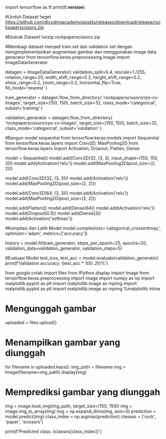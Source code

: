 import tensorflow as tf
print(tf.__version__)

#Unduh Dataset
!wget https://github.com/dicodingacademy/assets/releases/download/release/rockpaperscissors.zip

#Ekstrak Dataset
!unzip rockpaperscissors.zip

#Membagi dataset menjadi train set dan validation set dengan mengimplementasikan augmentasi gambar dan menggunakan image data generator
from tensorflow.keras.preprocessing.image import ImageDataGenerator

datagen = ImageDataGenerator(
    validation_split=0.4,
    rescale=1./255,
    rotation_range=20,
    width_shift_range=0.2,
    height_shift_range=0.2,
    shear_range=0.2,
    zoom_range=0.2,
    horizontal_flip=True,
    fill_mode='nearest'
)

train_generator = datagen.flow_from_directory(
    'rockpaperscissors/rps-cv-images',
    target_size=(150, 150),
    batch_size=32,
    class_mode='categorical',
    subset='training'
)

validation_generator = datagen.flow_from_directory(
    'rockpaperscissors/rps-cv-images',
    target_size=(150, 150),
    batch_size=32,
    class_mode='categorical',
    subset='validation'
)

#Bangun model sequential
from tensorflow.keras.models import Sequential
from tensorflow.keras.layers import Conv2D, MaxPooling2D
from tensorflow.keras.layers import Activation, Dropout, Flatten, Dense

model = Sequential()
model.add(Conv2D(32, (3, 3), input_shape=(150, 150, 3)))
model.add(Activation('relu'))
model.add(MaxPooling2D(pool_size=(2, 2)))

model.add(Conv2D(32, (3, 3)))
model.add(Activation('relu'))
model.add(MaxPooling2D(pool_size=(2, 2)))

model.add(Conv2D(64, (3, 3)))
model.add(Activation('relu'))
model.add(MaxPooling2D(pool_size=(2, 2)))

model.add(Flatten())
model.add(Dense(64))
model.add(Activation('relu'))
model.add(Dropout(0.5))
model.add(Dense(3))
model.add(Activation('softmax'))

#Kompilasi dan Latih Model
model.compile(loss='categorical_crossentropy',
              optimizer='adam',
              metrics=['accuracy'])

history = model.fit(train_generator,
                    steps_per_epoch=25,
                    epochs=20,
                    validation_data=validation_generator,
                    validation_steps=5)

#Evaluasi Model
test_loss, test_acc = model.evaluate(validation_generator)
print(f'Validation accuracy: {test_acc * 100:.2f}%')

from google.colab import files
from IPython.display import Image
from tensorflow.keras.preprocessing import image
import numpy as np
import matplotlib.pyplot as plt
import matplotlib.image as mpimg
import matplotlib.pyplot as plt
import matplotlib.image as mpimg
%matplotlib inline

# Mengunggah gambar
uploaded = files.upload()

# Menampilkan gambar yang diunggah
for filename in uploaded.keys():
    img_path = filename
    img = Image(filename=img_path)
    display(img)

# Memprediksi gambar yang diunggah
img = image.load_img(img_path, target_size=(150, 150))
img = image.img_to_array(img)
img = np.expand_dims(img, axis=0)
prediction = model.predict(img)
class_index = np.argmax(prediction)
classes = ['rock', 'paper', 'scissors']

print(f'Predicted class: {classes[class_index]}')
